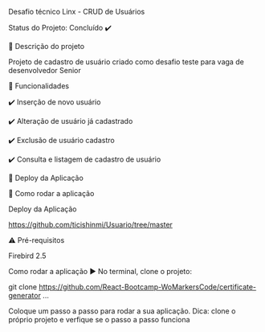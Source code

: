 Desafio técnico Linx - CRUD de Usuários
       
Status do Projeto: Concluído ✔️

🔹 Descrição do projeto

Projeto de cadastro de usuário criado como desafio teste para vaga de desenvolvedor Senior


🔹 Funcionalidades

✔️ Inserção de novo usuário

✔️ Alteração de usuário já cadastrado

✔️ Exclusão de usuário cadastro

✔️ Consulta e listagem de cadastro de usuário

🔹 Deploy da Aplicação

🔹 Como rodar a aplicação

Deploy da Aplicação

https://github.com/ticishinmi/Usuario/tree/master

⚠️ Pré-requisitos

Firebird 2.5

Como rodar a aplicação ▶️
No terminal, clone o projeto:

git clone https://github.com/React-Bootcamp-WoMarkersCode/certificate-generator
...

Coloque um passo a passo para rodar a sua aplicação. Dica: clone o próprio projeto e verfique se o passo a passo funciona
